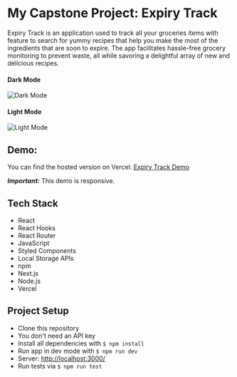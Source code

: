 # My Capstone Project: Expiry Track

Expiry Track is an application used to track all your groceries items with feature to search for yummy recipes that help you make the most of the ingredients that are soon to expire. The app facilitates hassle-free grocery monitoring to prevent waste, all while savoring a delightful array of new and delicious recipes.

#### Dark Mode

![Dark Mode](https://github.com/NirachaMarchett/capstone-expiration-tracking-app/assets/135506311/cc1421d1-0454-44b1-98fc-3c9786e03a0e)

#### Light Mode
![Light Mode](https://github.com/NirachaMarchett/capstone-expiration-tracking-app/assets/135506311/c9506d18-9a2e-4b21-a97a-e1e7e955efd9)

## Demo:

You can find the hosted version on Vercel: [Expiry Track Demo](https://capstone-project-chi-rouge.vercel.app/)

***Important:*** This demo is responsive.

## Tech Stack

- React
- React Hooks
- React Router
- JavaScript
- Styled Components
- Local Storage APIs
- npm
- Next.js
- Node.js
- Vercel

## Project Setup

- Clone this repository
- You don't need an API key
- Install all dependencies with `$ npm install`
- Run app in dev mode with `$ npm run dev`
- Server: [http://localhost:3000/](http://localhost:3000/)
- Run tests via `$ npm run test`
